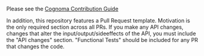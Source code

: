 Please see the [Cognoma Contribution Guide](https://github.com/cognoma/cognoma/blob/master/CONTRIBUTING.md)

In addition, this repository features a Pull Request template. Motivation is the only required section across all PRs. If you make any API changes, changes that alter the input/output/sideeffects of the API, you must include the "API changes" section. "Functional Tests" should be included for any PR that changes the code.
